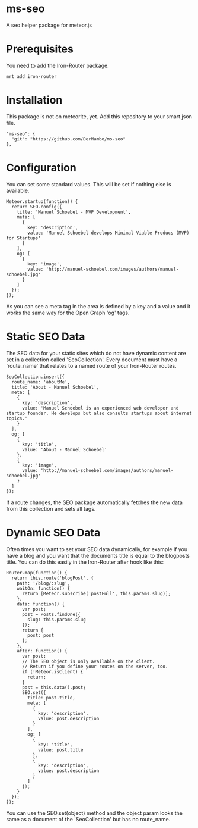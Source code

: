 ms-seo
======

A seo helper package for meteor.js

Prerequisites
======
You need to add the Iron-Router package.

    mrt add iron-router


Installation
======
This package is not on meteorite, yet. Add this repository to your smart.json file.

    "ms-seo": {
      "git": "https://github.com/DerMambo/ms-seo"
    },

Configuration
======
You can set some standard values. This will be set if nothing else is available.

    Meteor.startup(function() {
      return SEO.config({
        title: 'Manuel Schoebel - MVP Development',
        meta: [
          {
            key: 'description',
            value: 'Manuel Schoebel develops Minimal Viable Producs (MVP) for Startups'
          }
        ],
        og: [
          {
            key: 'image',
            value: 'http://manuel-schoebel.com/images/authors/manuel-schoebel.jpg'
          }
        ]
      });
    });
    
As you can see a meta tag in the <head> area is defined by a key and a value and it works the same way for the Open Graph 'og' tags.

Static SEO Data
=====
The SEO data for your static sites which do not have dynamic content are set in a collection called 'SeoCollection'. Every document must have a 'route_name' that relates to a named route of your Iron-Router routes.

    SeoCollection.insert({
      route_name: 'aboutMe',
      title: 'About - Manuel Schoebel',
      meta: [
        {
          key: 'description',
          value: 'Manuel Schoebel is an experienced web developer and startup founder. He develops but also consults startups about internet topics.'
        }
      ],
      og: [
        {
          key: 'title',
          value: 'About - Manuel Schoebel'
        },
        {
          key: 'image',
          value: 'http://manuel-schoebel.com/images/authors/manuel-schoebel.jpg'
        }
      ]
    });

If a route changes, the SEO package automatically fetches the new data from this collection and sets all tags.

Dynamic SEO Data
======
Often times you want to set your SEO data dynamically, for example if you have a blog and you want that the documents title is equal to the blogposts title. You can do this easily in the Iron-Router after hook like this:


    Router.map(function() {
      return this.route('blogPost', {
        path: '/blog/:slug',
        waitOn: function() {
          return [Meteor.subscribe('postFull', this.params.slug)];
        },
        data: function() {
          var post;
          post = Posts.findOne({
            slug: this.params.slug
          });
          return {
            post: post
          };
        },
        after: function() {
          var post;
          // The SEO object is only available on the client.
          // Return if you define your routes on the server, too.
          if (!Meteor.isClient) {
            return;
          }
          post = this.data().post;
          SEO.set({
            title: post.title,
            meta: [
              {
                key: 'description',
                value: post.description
              }
            ],
            og: [
              {
                key: 'title',
                value: post.title
              }, 
              {
                key: 'description',
                value: post.description
              }
            ]
          });
        }
      });
    });

You can use the SEO.set(object) method and the object param looks the same as a document of the 'SeoCollection' but has no route_name.
